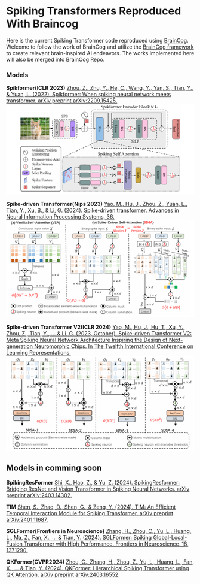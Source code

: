 # Spiking Transformers Reproduced With Braincog
Here is the current Spiking Transformer code reproduced using [BrainCog](http://www.brain-cog.network/). Welcome to follow the work of BrainCog and utilize the [BrainCog framework](https://github.com/BrainCog-X/Brain-Cog) to create relevant brain-inspired AI endeavors. The works implemented here will also be merged into BrainCog Repo.

### Models
**Spikformer(ICLR 2023)**
[Zhou, Z., Zhu, Y., He, C., Wang, Y., Yan, S., Tian, Y., & Yuan, L. (2022). Spikformer: When spiking neural network meets transformer. arXiv preprint arXiv:2209.15425.](https://openreview.net/forum?id=frE4fUwz_h)
![alt text](/img/spikformer.png)

**Spike-driven Transformer(Nips 2023)**
[Yao, M., Hu, J., Zhou, Z., Yuan, L., Tian, Y., Xu, B., & Li, G. (2024). Spike-driven transformer. Advances in Neural Information Processing Systems, 36.](https://proceedings.neurips.cc/paper_files/paper/2023/hash/ca0f5358dbadda74b3049711887e9ead-Abstract-Conference.html)
![alt text](/img/sdv1.png)


**Spike-driven Transformer V2(ICLR 2024)**
[Yao, M., Hu, J., Hu, T., Xu, Y., Zhou, Z., Tian, Y., ... & Li, G. (2023, October). Spike-driven Transformer V2: Meta Spiking Neural Network Architecture Inspiring the Design of Next-generation Neuromorphic Chips. In The Twelfth International Conference on Learning Representations.](https://openreview.net/forum?id=1SIBN5Xyw7)
![alt text](/img/sdv2.png)

## Models in comming soon
**SpikingResFormer**
[Shi, X., Hao, Z., & Yu, Z. (2024). SpikingResformer: Bridging ResNet and Vision Transformer in Spiking Neural Networks. arXiv preprint arXiv:2403.14302.](https://arxiv.org/abs/2403.14302)

**TIM**
[Shen, S., Zhao, D., Shen, G., & Zeng, Y. (2024). TIM: An Efficient Temporal Interaction Module for Spiking Transformer. arXiv preprint arXiv:2401.11687.](https://arxiv.org/abs/2401.11687)

**SGLFormer(Frontiers in Neuroscience)**
[Zhang, H., Zhou, C., Yu, L., Huang, L., Ma, Z., Fan, X., ... & Tian, Y. (2024). SGLFormer: Spiking Global-Local-Fusion Transformer with High Performance. Frontiers in Neuroscience, 18, 1371290.](https://www.frontiersin.org/journals/neuroscience/articles/10.3389/fnins.2024.1371290/full)

**QKFormer(CVPR2024)**
[Zhou, C., Zhang, H., Zhou, Z., Yu, L., Huang, L., Fan, X., ... & Tian, Y. (2024). QKFormer: Hierarchical Spiking Transformer using QK Attention. arXiv preprint arXiv:2403.16552.]()